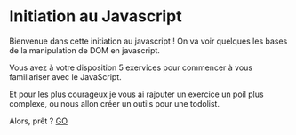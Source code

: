 # Initiation au Javascript


Bienvenue dans cette initiation au javascript !
On va voir quelques les bases de la manipulation de DOM en javascript.

Vous avez à votre disposition 5 exervices pour commencer à vous familiariser avec le JavaScript.

Et pour les plus courageux je vous ai rajouter un exercice un poil plus complexe, ou nous allon créer un outils pour une todolist.

Alors, prêt ? [GO](doc/exo1/exo1.md)